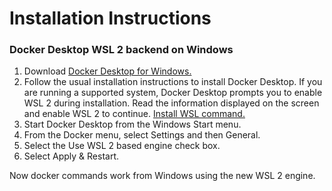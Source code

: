 # Installation Instructions

### Docker Desktop WSL 2 backend on Windows

1. Download <a href="https://desktop.docker.com/win/main/amd64/Docker%20Desktop%20Installer.exe?_gl=1*fclmnk*_ga*OTkwODUyOTg2LjE2ODYyMzk1ODI.*_ga_XJWPQMJYHQ*MTY4NjI1OTYwNi4yLjEuMTY4NjI1OTYwNy41OS4wLjA.">Docker Desktop for Windows.</a>
2. Follow the usual installation instructions to install Docker Desktop. If you are running a supported system, Docker Desktop prompts you to enable WSL 2 during installation. Read the information displayed on the screen and enable WSL 2 to continue. <a href="https://docs.docker.com/desktop/windows/wsl/">Install WSL command.</a>
3. Start Docker Desktop from the Windows Start menu.
4. From the Docker menu, select Settings and then General.
5. Select the Use WSL 2 based engine check box.
6. Select Apply & Restart.

Now docker commands work from Windows using the new WSL 2 engine.

### 
